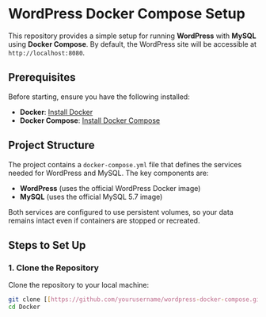 # WordPress Docker Compose Setup

This repository provides a simple setup for running **WordPress** with **MySQL** using **Docker Compose**. By default, the WordPress site will be accessible at `http://localhost:8080`.

## Prerequisites

Before starting, ensure you have the following installed:

- **Docker**: [Install Docker](https://docs.docker.com/get-docker/)
- **Docker Compose**: [Install Docker Compose](https://docs.docker.com/compose/install/)

## Project Structure

The project contains a `docker-compose.yml` file that defines the services needed for WordPress and MySQL. The key components are:

- **WordPress** (uses the official WordPress Docker image)
- **MySQL** (uses the official MySQL 5.7 image)

Both services are configured to use persistent volumes, so your data remains intact even if containers are stopped or recreated.

## Steps to Set Up

### 1. Clone the Repository

Clone the repository to your local machine:

```bash
git clone [[https://github.com/yourusername/wordpress-docker-compose.git]()](https://github.com/Gowdhamraman/Docker.git)
cd Docker
